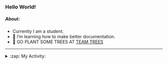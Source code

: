 ### Hello World!

##### About:
- Currently I am a student.
- 🌱 I’m learning how to make better documentation.
- 🌱 GO PLANT SOME TREES AT [TEAM TREES](https://teamtrees.org/)

---
<details>
  <summary>:zap: My Activity:</summary>
  
<!--START_SECTION:waka-->
![Code Time](http://img.shields.io/badge/Code%20Time-1%2C206%20hrs%2049%20mins-blue)

**I'm a Night 🦉** 

```text
🌞 Morning                1904 commits        ███░░░░░░░░░░░░░░░░░░░░░░   10.09 % 
🌆 Daytime                6398 commits        ████████░░░░░░░░░░░░░░░░░   33.89 % 
🌃 Evening                5394 commits        ███████░░░░░░░░░░░░░░░░░░   28.57 % 
🌙 Night                  5182 commits        ███████░░░░░░░░░░░░░░░░░░   27.45 % 
```
📅 **I'm Most Productive on Wednesday** 

```text
Monday                   2644 commits        ████░░░░░░░░░░░░░░░░░░░░░   14.01 % 
Tuesday                  2591 commits        ███░░░░░░░░░░░░░░░░░░░░░░   13.72 % 
Wednesday                4422 commits        ██████░░░░░░░░░░░░░░░░░░░   23.42 % 
Thursday                 2441 commits        ███░░░░░░░░░░░░░░░░░░░░░░   12.93 % 
Friday                   1986 commits        ███░░░░░░░░░░░░░░░░░░░░░░   10.52 % 
Saturday                 1638 commits        ██░░░░░░░░░░░░░░░░░░░░░░░   08.68 % 
Sunday                   3156 commits        ████░░░░░░░░░░░░░░░░░░░░░   16.72 % 
```


📊 **This Week I Spent My Time On** 

```text
🔥 Editors: 
VS Code                  3 hrs 13 mins       █████████████████████████   100.00 % 

🐱‍💻 Projects: 
weLoveHacktoberfest      1 hr 23 mins        ███████████░░░░░░░░░░░░░░   43.36 % 
py-series                47 mins             ██████░░░░░░░░░░░░░░░░░░░   24.73 % 
giveth-dapps-v2          40 mins             █████░░░░░░░░░░░░░░░░░░░░   20.80 % 
givbacks-admin           12 mins             ██░░░░░░░░░░░░░░░░░░░░░░░   06.60 % 
file-utils               8 mins              █░░░░░░░░░░░░░░░░░░░░░░░░   04.18 % 
```


 Last Updated on 27/09/2023 12:13:01 UTC
<!--END_SECTION:waka-->
</details>
